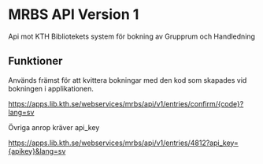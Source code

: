 # MRBS API Version 1
Api mot KTH Bibliotekets system för bokning av Grupprum och Handledning
## Funktioner
Används främst för att kvittera bokningar med den kod som skapades vid bokningen i applikationen.

https://apps.lib.kth.se/webservices/mrbs/api/v1/entries/confirm/{code}?lang=sv

Övriga anrop kräver api_key

https://apps.lib.kth.se/webservices/mrbs/api/v1/entries/4812?api_key={apikey}&lang=sv

